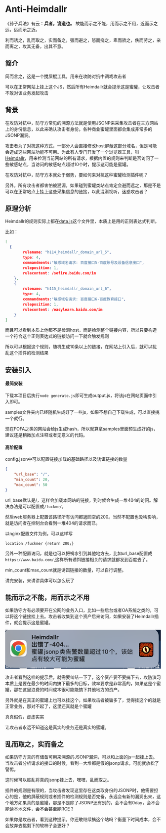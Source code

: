 # Anti-Heimdallr

《孙子兵法》有云：**兵者，诡道也。** 故能而示之不能，用而示之不用，近而示之远，远而示之近。

利而诱之，乱而取之，实而备之，强而避之，怒而挠之，卑而骄之，佚而劳之，亲而离之，攻其无备，出其不意。

## 简介

简而言之，这是一个搅屎棍工具，用来在攻防对抗中调戏攻击者

可以在正常网站上挂上这个JS，然后所有Heimdallr就会提示这是蜜罐，让攻击者不敢对该业务发起攻击

## 背景

在攻防对抗中，防守方常见的溯源方法就是使用JSONP来采集攻击者在三方网站上的身份信息，以此来确认攻击者身份。各种商业蜜罐里面都会集成非常多的JSONP漏洞。

攻击者为了对抗这种方式，一部分人会直接修改host屏蔽这部分域名，但是可能会造成这些网站功能不可用。为此有人专门开发了一个浏览器工具，叫[Heimdallr](https://github.com/Ghr07h/Heimdallr/)，用来检测当前网站的所有请求，根据内置的规则来判断是否访问了一些敏感站点，当访问的敏感站点超过10个时，提示这可能是蜜罐。

在攻防对抗中，防守方本就处于弱势，要如何来对抗这种蜜罐检测插件呢？

另外，所有攻击者都害怕被溯源，如果碰到蜜罐类站点肯定会避而远之，那是不是可以在正常站点上挂上这些采集信息的链接，以此混淆视听，迷惑攻击者？

## 原理分析

Heimdallr的规则实际上都在[data.js](https://github.com/Ghr07h/Heimdallr/blob/main/Heimdallr/resource/data/data.js)这个文件里，本质上是用的正则表达式判断。

比如：

```json
[
  {
        rulename: "h114_heimdallr_domain_url_5",
        type: 4,
        commandments:"敏感域名请求: 百度接口5-百度账号及设备信息接口",
        ruleposition: 1,
        rulecontent: /sofire.baidu.com/im
    },
    {
        rulename: "h115_heimdallr_domain_url_6",
        type: 4,
        commandments:"敏感域名请求: 百度接口6-百度教育接口",
        ruleposition: 1,
        rulecontent: /easylearn.baidu.com/im
    }
]
```

而且可以看到本质上他都不是检测host，而是检测整个链接内容，所以只要构造一个符合这个正则表达式的链接访问一下就会触发规则

所以可以根据这个规则，随机生成10条以上的链接，在网站上引入后，就可以扰乱这个插件的检测结果

## 安装引入

#### 最简安装

下载本项目后执行`node generate.js`即可生成output.js，将该js在网站页面中引入即可。

samples文件夹内已经随机生成好了一些js，如果不想自己下载生成，可以直接挑一个就行。

现在FOFA之类的网站会给js生成hash，所以就算拿samples里面预生成好的js，建议还是稍微加点注释或者无意义的代码。

#### 高阶配置

config.json中可以配置链接加载的基础路径以及诱饵链接的数量

```json
{
    "url_base": "/",
    "min_count": 20,
    "max_count": 50
}
```

url_base默认是/，这样会加载本网站的链接，到时候会生成一堆404的访问。解决办法是可以配置成`/fuckme/`，

然后web服务器上配置该路径所有访问都返回空的200。当然不配置也没啥影响，就是访问者在控制台会看到一堆404的请求而已。

以nginx配置文件为例，可以这样写

```
location /fuckme/ {return 200;}
```



另外一种配置访问，就是也可以把祸水引到其他地方去，比如url_base配置成`https://www.baidu.com/`,这样所有诱饵链接相关的请求就都发到百度去了。



min_count和max_count就是诱饵链接的数量，可以自行调整。



讲完安装，来讲讲具体可以怎么玩了

## 能而示之不能，用而示之不用

如果防守方有必须要开在公网的业务入口，比如一些后台或者OA系统之类的，可以将这个链接挂上去。攻击者收集到这个资产后来访问，如果安装了Heimdallr插件，就会提示这是蜜罐。

![notice](notice.jpg)

攻击者看到这样的提示后，就需要纠结一下了，这个资产要不要搞下去，攻防演习本质上是要在最少的时间内搞下最多的目标，效率要求是非常高的，如果这是个蜜罐，那在这里浪费的时间成本很可能能搞下其他地方的资产。



另外就是在真正的蜜罐上也可以挂这个，如果攻击者被骗多了，觉得挂这个的就是正常业务，那对不起了，这里还真就是个蜜罐

真真假假，虚虚实实

让攻击者永远不知道这是真实的业务还是真实的蜜罐。

## 乱而取之，实而备之

如果防守方真的有储备可用来溯源的JSONP漏洞，可以和上面的js一起挂上去。当攻击者分析请求的接口的时候，看到一大堆都是假的jsonp请求，可能就放松了警惕。

这时候可以趁乱将真的jsonp挂上去，嘿嘿，乱而取之。

插件的规则是有限的，当攻击者发现这里存在这类取身份的JSONP时，他需要担心的是，他的屏蔽规则或者插件的检测规则是否完备，永远会有新的漏洞出来，这个地方如果真的是蜜罐，那是不是除了JSONP还有别的，会不会有0day，会不会能读本地文件，会不会甚至能RCE？

如果你是攻击者，看到这种提示，你还敢继续搞这个站吗？衡量下时间成本，会不会放弃去挑剩下的软柿子会更好？